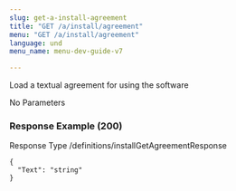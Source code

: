 ```yaml
---
slug: get-a-install-agreement
title: "GET /a/install/agreement"
menu: "GET /a/install/agreement"
language: und
menu_name: menu-dev-guide-v7

---
```








 
Load a textual agreement for using the software  


No Parameters



### Response Example (200)
Response Type /definitions/installGetAgreementResponse

```
{
  "Text": "string"
}
```




